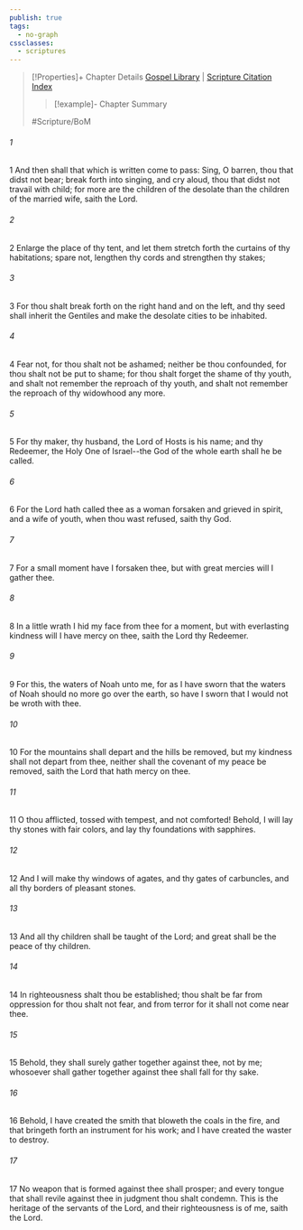 ```yaml
---
publish: true
tags:
  - no-graph
cssclasses:
  - scriptures
---
```

>[!Properties]+ Chapter Details
>[Gospel Library](https://churchofjesuschrist.org/study/scriptures/bofm/3-ne/22?lang=eng)    |    [Scripture Citation Index](https://scriptures.byu.edu/#0d716::c0d716)
>>[!example]- Chapter Summary
>> 
> 
>
>#Scripture/BoM
###### 1
1 And then shall that which is written come to pass: Sing, O barren, thou that didst not bear; break forth into singing, and cry aloud, thou that didst not travail with child; for more are the children of the desolate than the children of the married wife, saith the Lord.
###### 2
2 Enlarge the place of thy tent, and let them stretch forth the curtains of thy habitations; spare not, lengthen thy cords and strengthen thy stakes;
###### 3
3 For thou shalt break forth on the right hand and on the left, and thy seed shall inherit the Gentiles and make the desolate cities to be inhabited.
###### 4
4 Fear not, for thou shalt not be ashamed; neither be thou confounded, for thou shalt not be put to shame; for thou shalt forget the shame of thy youth, and shalt not remember the reproach of thy youth, and shalt not remember the reproach of thy widowhood any more.
###### 5
5 For thy maker, thy husband, the Lord of Hosts is his name; and thy Redeemer, the Holy One of Israel--the God of the whole earth shall he be called.
###### 6
6 For the Lord hath called thee as a woman forsaken and grieved in spirit, and a wife of youth, when thou wast refused, saith thy God.
###### 7
7 For a small moment have I forsaken thee, but with great mercies will I gather thee.
###### 8
8 In a little wrath I hid my face from thee for a moment, but with everlasting kindness will I have mercy on thee, saith the Lord thy Redeemer.
###### 9
9 For this, the waters of Noah unto me, for as I have sworn that the waters of Noah should no more go over the earth, so have I sworn that I would not be wroth with thee.
###### 10
10 For the mountains shall depart and the hills be removed, but my kindness shall not depart from thee, neither shall the covenant of my peace be removed, saith the Lord that hath mercy on thee.
###### 11
11 O thou afflicted, tossed with tempest, and not comforted! Behold, I will lay thy stones with fair colors, and lay thy foundations with sapphires.
###### 12
12 And I will make thy windows of agates, and thy gates of carbuncles, and all thy borders of pleasant stones.
###### 13
13 And all thy children shall be taught of the Lord; and great shall be the peace of thy children.
###### 14
14 In righteousness shalt thou be established; thou shalt be far from oppression for thou shalt not fear, and from terror for it shall not come near thee.
###### 15
15 Behold, they shall surely gather together against thee, not by me; whosoever shall gather together against thee shall fall for thy sake.
###### 16
16 Behold, I have created the smith that bloweth the coals in the fire, and that bringeth forth an instrument for his work; and I have created the waster to destroy.
###### 17
17 No weapon that is formed against thee shall prosper; and every tongue that shall revile against thee in judgment thou shalt condemn. This is the heritage of the servants of the Lord, and their righteousness is of me, saith the Lord.

